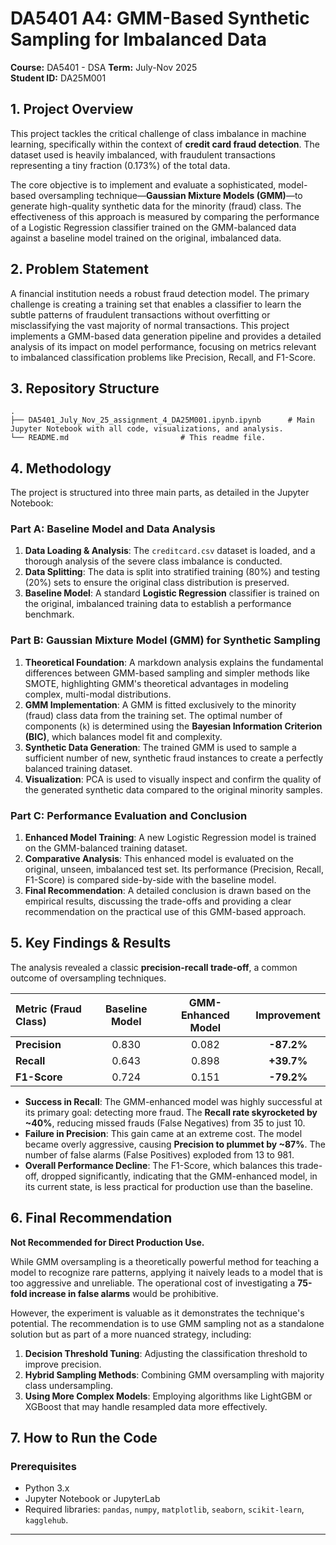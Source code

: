 # DA5401 A4: GMM-Based Synthetic Sampling for Imbalanced Data

**Course:** DA5401 - DSA
**Term:** July-Nov 2025  
**Student ID:** DA25M001

## 1. Project Overview

This project tackles the critical challenge of class imbalance in machine learning, specifically within the context of **credit card fraud detection**. The dataset used is heavily imbalanced, with fraudulent transactions representing a tiny fraction (0.173%) of the total data.

The core objective is to implement and evaluate a sophisticated, model-based oversampling technique—**Gaussian Mixture Models (GMM)**—to generate high-quality synthetic data for the minority (fraud) class. The effectiveness of this approach is measured by comparing the performance of a Logistic Regression classifier trained on the GMM-balanced data against a baseline model trained on the original, imbalanced data.

## 2. Problem Statement

A financial institution needs a robust fraud detection model. The primary challenge is creating a training set that enables a classifier to learn the subtle patterns of fraudulent transactions without overfitting or misclassifying the vast majority of normal transactions. This project implements a GMM-based data generation pipeline and provides a detailed analysis of its impact on model performance, focusing on metrics relevant to imbalanced classification problems like Precision, Recall, and F1-Score.

## 3. Repository Structure

```
.
├── DA5401_July_Nov_25_assignment_4_DA25M001.ipynb.ipynb      # Main Jupyter Notebook with all code, visualizations, and analysis.
└── README.md                         # This readme file.
```

## 4. Methodology

The project is structured into three main parts, as detailed in the Jupyter Notebook:

### Part A: Baseline Model and Data Analysis
1.  **Data Loading & Analysis**: The `creditcard.csv` dataset is loaded, and a thorough analysis of the severe class imbalance is conducted.
2.  **Data Splitting**: The data is split into stratified training (80%) and testing (20%) sets to ensure the original class distribution is preserved.
3.  **Baseline Model**: A standard **Logistic Regression** classifier is trained on the original, imbalanced training data to establish a performance benchmark.

### Part B: Gaussian Mixture Model (GMM) for Synthetic Sampling
1.  **Theoretical Foundation**: A markdown analysis explains the fundamental differences between GMM-based sampling and simpler methods like SMOTE, highlighting GMM's theoretical advantages in modeling complex, multi-modal distributions.
2.  **GMM Implementation**: A GMM is fitted exclusively to the minority (fraud) class data from the training set. The optimal number of components (`k`) is determined using the **Bayesian Information Criterion (BIC)**, which balances model fit and complexity.
3.  **Synthetic Data Generation**: The trained GMM is used to sample a sufficient number of new, synthetic fraud instances to create a perfectly balanced training dataset.
4.  **Visualization**: PCA is used to visually inspect and confirm the quality of the generated synthetic data compared to the original minority samples.

### Part C: Performance Evaluation and Conclusion
1.  **Enhanced Model Training**: A new Logistic Regression model is trained on the GMM-balanced training dataset.
2.  **Comparative Analysis**: This enhanced model is evaluated on the original, unseen, imbalanced test set. Its performance (Precision, Recall, F1-Score) is compared side-by-side with the baseline model.
3.  **Final Recommendation**: A detailed conclusion is drawn based on the empirical results, discussing the trade-offs and providing a clear recommendation on the practical use of this GMM-based approach.

## 5. Key Findings & Results

The analysis revealed a classic **precision-recall trade-off**, a common outcome of oversampling techniques.

| Metric (Fraud Class) | Baseline Model | GMM-Enhanced Model | Improvement |
| :------------------- | :------------: | :----------------: | :---------: |
| **Precision**        |     0.830      |       0.082        |  **-87.2%** |
| **Recall**           |     0.643      |       0.898        |  **+39.7%** |
| **F1-Score**         |     0.724      |       0.151        |  **-79.2%** |

-   **Success in Recall**: The GMM-enhanced model was highly successful at its primary goal: detecting more fraud. The **Recall rate skyrocketed by ~40%**, reducing missed frauds (False Negatives) from 35 to just 10.
-   **Failure in Precision**: This gain came at an extreme cost. The model became overly aggressive, causing **Precision to plummet by ~87%**. The number of false alarms (False Positives) exploded from 13 to 981.
-   **Overall Performance Decline**: The F1-Score, which balances this trade-off, dropped significantly, indicating that the GMM-enhanced model, in its current state, is less practical for production use than the baseline.

## 6. Final Recommendation

**Not Recommended for Direct Production Use.**

While GMM oversampling is a theoretically powerful method for teaching a model to recognize rare patterns, applying it naively leads to a model that is too aggressive and unreliable. The operational cost of investigating a **75-fold increase in false alarms** would be prohibitive.

However, the experiment is valuable as it demonstrates the technique's potential. The recommendation is to use GMM sampling not as a standalone solution but as part of a more nuanced strategy, including:
1.  **Decision Threshold Tuning**: Adjusting the classification threshold to improve precision.
2.  **Hybrid Sampling Methods**: Combining GMM oversampling with majority class undersampling.
3.  **Using More Complex Models**: Employing algorithms like LightGBM or XGBoost that may handle resampled data more effectively.

## 7. How to Run the Code

### Prerequisites
- Python 3.x
- Jupyter Notebook or JupyterLab
- Required libraries: `pandas`, `numpy`, `matplotlib`, `seaborn`, `scikit-learn`, `kagglehub`.


---
